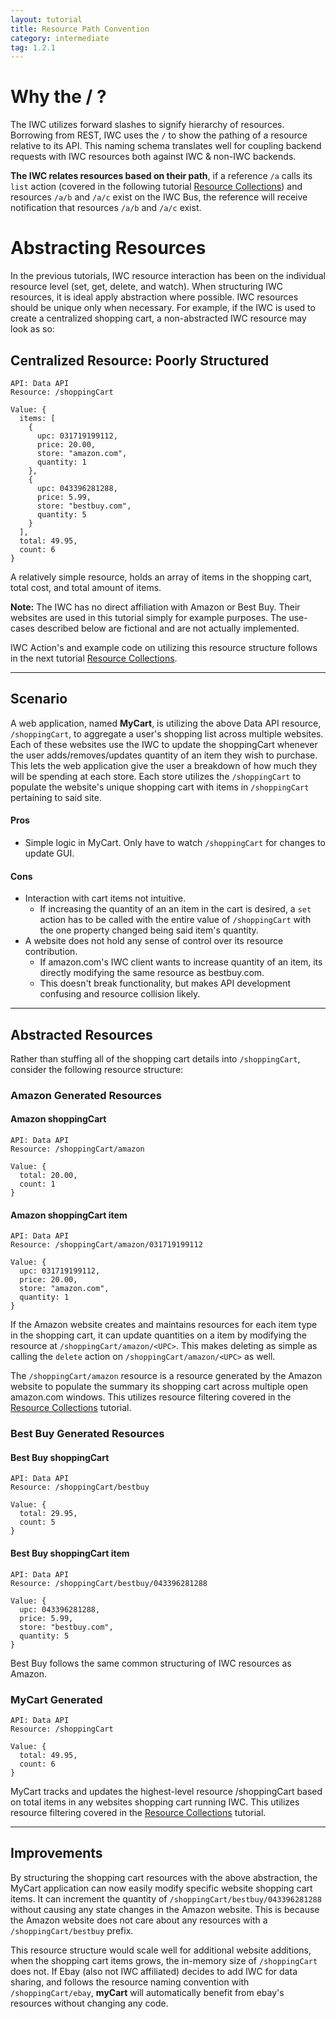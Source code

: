 ```yaml
---
layout: tutorial
title: Resource Path Convention
category: intermediate
tag: 1.2.1
---
```

# Why the / ?
The IWC utilizes forward slashes to signify hierarchy of resources. Borrowing from REST, IWC uses the `/` to show
the pathing of a resource relative to its API. This naming schema translates well for coupling backend requests with IWC
resources both against IWC & non-IWC backends.

**The IWC relates resources based on their path**, if a reference `/a` calls its
`list` action (covered in the following tutorial
[Resource Collections](05_collections.html)) and resources `/a/b` and `/a/c`
exist on the IWC Bus, the reference will receive notification that resources
`/a/b` and `/a/c` exist.

# Abstracting Resources
In the previous tutorials, IWC resource interaction has been on the individual resource level
(set, get, delete, and watch). When structuring IWC resources, it is ideal apply abstraction where possible. IWC
resources should be unique only when necessary. For example, if the IWC is used to create a centralized shopping cart,
a non-abstracted IWC resource may look as so:

## Centralized Resource: Poorly Structured
```
API: Data API
Resource: /shoppingCart

Value: {
  items: [
    {
      upc: 031719199112,
      price: 20.00,
      store: "amazon.com",
      quantity: 1
    },
    {
      upc: 043396281288,
      price: 5.99,
      store: "bestbuy.com",
      quantity: 5
    }
  ],
  total: 49.95,
  count: 6
}
```

A relatively simple resource, holds an array of items in the shopping cart, total cost, and total amount of items.

**Note:** The IWC has no direct affiliation with Amazon or Best Buy. Their websites are used in this tutorial simply
for example purposes. The use-cases described below are fictional and are not actually implemented.

IWC Action's and example code on utilizing this resource structure follows in the next tutorial
[Resource Collections](05_collections.html).
***

## Scenario
A web application, named **MyCart**, is utilizing the above Data API resource,
`/shoppingCart`,  to aggregate a user's shopping list across multiple websites.
Each of these websites use the IWC to update the shoppingCart whenever the user
adds/removes/updates quantity of an item they wish to purchase. This lets the
web application give the user a breakdown of how much they will be spending at
each store. Each store utilizes the `/shoppingCart` to populate the website's
unique shopping cart with items in `/shoppingCart` pertaining to said site.

#### Pros
 * Simple logic in MyCart. Only have to watch `/shoppingCart` for changes to update GUI.

#### Cons
 * Interaction with cart items not intuitive.
   * If increasing the quantity of an an item in the cart is desired, a `set`
    action has to be called with the entire value of `/shoppingCart` with the
    one property changed being said item's quantity.
 * A website does not hold any sense of control over its resource contribution.
   * If amazon.com's IWC client wants to increase quantity of an item, its
   directly modifying the same resource as bestbuy.com.
   * This doesn't break functionality, but makes API development confusing and
    resource collision likely.

***

## Abstracted Resources
Rather than stuffing all of the shopping cart details into `/shoppingCart`,
consider the following resource structure:

### Amazon Generated Resources

#### Amazon shoppingCart
```
API: Data API
Resource: /shoppingCart/amazon

Value: {
  total: 20.00,
  count: 1
}
```

#### Amazon shoppingCart item
```
API: Data API
Resource: /shoppingCart/amazon/031719199112

Value: {
  upc: 031719199112,
  price: 20.00,
  store: "amazon.com",
  quantity: 1
}
```

If the Amazon website creates and maintains resources for each item type in the
shopping cart, it can update quantities on a item by modifying the resource at
`/shoppingCart/amazon/<UPC>`. This makes deleting as simple as calling the
`delete` action on `/shoppingCart/amazon/<UPC>` as well.

The `/shoppingCart/amazon` resource is a resource generated by the Amazon
website to populate the summary its shopping cart across multiple open
amazon.com windows. This utilizes resource filtering covered in the
[Resource Collections](05_collections.html) tutorial.


### Best Buy Generated Resources

#### Best Buy shoppingCart
```
API: Data API
Resource: /shoppingCart/bestbuy

Value: {
  total: 29.95,
  count: 5
}
```
#### Best Buy shoppingCart item
```
API: Data API
Resource: /shoppingCart/bestbuy/043396281288

Value: {
  upc: 043396281288,
  price: 5.99,
  store: "bestbuy.com",
  quantity: 5
}
```

Best Buy follows the same common structuring of IWC resources as Amazon.

### MyCart Generated
```
API: Data API
Resource: /shoppingCart

Value: {
  total: 49.95,
  count: 6
}
```

MyCart tracks and updates the highest-level resource /shoppingCart based on
total items in any websites shopping cart running IWC.  This utilizes resource
filtering covered in the [Resource Collections](05_collections.html) tutorial.

***

## Improvements
By structuring the shopping cart resources with the above abstraction, the
MyCart application can now easily modify specific website shopping cart items.
It can increment the quantity of `/shoppingCart/bestbuy/043396281288` without
causing any state changes in the Amazon website. This is because the Amazon
website does not care about any resources with a `/shoppingCart/bestbuy` prefix.

This resource structure would scale well for additional website additions,
when the shopping cart items grows, the in-memory size of `/shoppingCart` does not.
If Ebay (also not IWC affiliated) decides to add IWC for data sharing, and
follows the resource naming convention with `/shoppingCart/ebay`, **myCart**
will automatically benefit from ebay's resources without changing any code.
